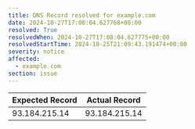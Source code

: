 ```yaml
---
title: DNS Record resolved for example.com
date: 2024-10-27T17:08:04.627768+00:00
resolved: True
resolvedWhen: 2024-10-27T17:08:04.627775+00:00
resolvedStartTime: 2024-10-25T21:09:43.191474+00:00
severity: notice
affected:
  - example.com
section: issue
---
```


| Expected Record  | Actual Record  |
|------------------|----------------|
| 93.184.215.14 | 93.184.215.14 |
